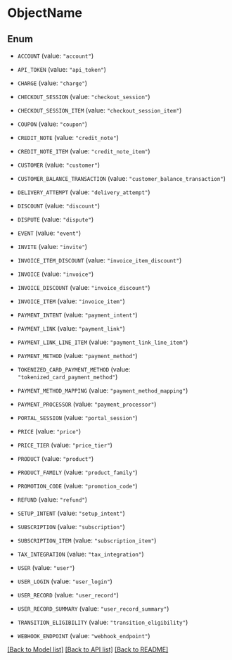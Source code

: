 # ObjectName

## Enum


* `ACCOUNT` (value: `"account"`)

* `API_TOKEN` (value: `"api_token"`)

* `CHARGE` (value: `"charge"`)

* `CHECKOUT_SESSION` (value: `"checkout_session"`)

* `CHECKOUT_SESSION_ITEM` (value: `"checkout_session_item"`)

* `COUPON` (value: `"coupon"`)

* `CREDIT_NOTE` (value: `"credit_note"`)

* `CREDIT_NOTE_ITEM` (value: `"credit_note_item"`)

* `CUSTOMER` (value: `"customer"`)

* `CUSTOMER_BALANCE_TRANSACTION` (value: `"customer_balance_transaction"`)

* `DELIVERY_ATTEMPT` (value: `"delivery_attempt"`)

* `DISCOUNT` (value: `"discount"`)

* `DISPUTE` (value: `"dispute"`)

* `EVENT` (value: `"event"`)

* `INVITE` (value: `"invite"`)

* `INVOICE_ITEM_DISCOUNT` (value: `"invoice_item_discount"`)

* `INVOICE` (value: `"invoice"`)

* `INVOICE_DISCOUNT` (value: `"invoice_discount"`)

* `INVOICE_ITEM` (value: `"invoice_item"`)

* `PAYMENT_INTENT` (value: `"payment_intent"`)

* `PAYMENT_LINK` (value: `"payment_link"`)

* `PAYMENT_LINK_LINE_ITEM` (value: `"payment_link_line_item"`)

* `PAYMENT_METHOD` (value: `"payment_method"`)

* `TOKENIZED_CARD_PAYMENT_METHOD` (value: `"tokenized_card_payment_method"`)

* `PAYMENT_METHOD_MAPPING` (value: `"payment_method_mapping"`)

* `PAYMENT_PROCESSOR` (value: `"payment_processor"`)

* `PORTAL_SESSION` (value: `"portal_session"`)

* `PRICE` (value: `"price"`)

* `PRICE_TIER` (value: `"price_tier"`)

* `PRODUCT` (value: `"product"`)

* `PRODUCT_FAMILY` (value: `"product_family"`)

* `PROMOTION_CODE` (value: `"promotion_code"`)

* `REFUND` (value: `"refund"`)

* `SETUP_INTENT` (value: `"setup_intent"`)

* `SUBSCRIPTION` (value: `"subscription"`)

* `SUBSCRIPTION_ITEM` (value: `"subscription_item"`)

* `TAX_INTEGRATION` (value: `"tax_integration"`)

* `USER` (value: `"user"`)

* `USER_LOGIN` (value: `"user_login"`)

* `USER_RECORD` (value: `"user_record"`)

* `USER_RECORD_SUMMARY` (value: `"user_record_summary"`)

* `TRANSITION_ELIGIBILITY` (value: `"transition_eligibility"`)

* `WEBHOOK_ENDPOINT` (value: `"webhook_endpoint"`)


[[Back to Model list]](../README.md#documentation-for-models) [[Back to API list]](../README.md#documentation-for-api-endpoints) [[Back to README]](../README.md)



